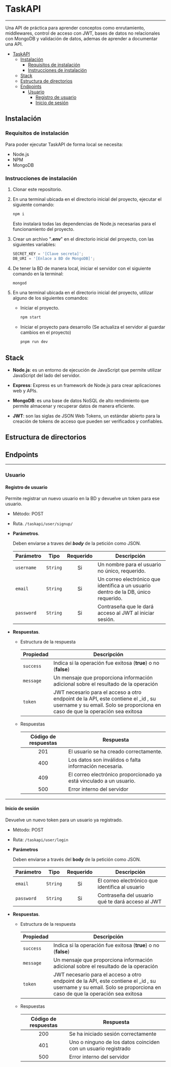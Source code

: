 # TaskAPI

---

Una API de práctica para aprender conceptos como enrutamiento, middlewares, control de acceso con JWT, bases de datos no relacionales con MongoDB y validación de datos, ademas de aprender a documentar una API.

- [TaskAPI](#taskapi)
  - [Instalación](#instalación)
    - [Requisitos de instalación](#requisitos-de-instalación)
    - [Instrucciones de instalación](#instrucciones-de-instalación)
  - [Stack](#stack)
  - [Estructura de directorios](#estructura-de-directorios)
  - [Endpoints](#endpoints)
    - [Usuario](#usuario)
      - [Registro de usuario](#registro-de-usuario)
      - [Inicio de sesión](#inicio-de-sesión)

## Instalación

### Requisitos de instalación

Para poder ejecutar TaskAPI de forma local se necesita:

- Node.js
- NPM
- MongoDB

### Instrucciones de instalación

1. Clonar este repositorio.
2. En una terminal ubicada en el directorio inicial del proyecto, ejecutar el siguiente comando:

   ```sh
   npm i
   ```

   Esto instalará todas las dependencias de Node.js necesarias para el funcionamiento del proyecto.

3. Crear un archivo "**.env**" en el directorio inicial del proyecto, con las siguientes variables:

   ```javascript
   SECRET_KEY = '[Clave secreta]';
   DB_URI = '[Enlace a BD de MongoDB]';
   ```

4. De tener la BD de manera local, iniciar el servidor con el siguiente comando en la terminal:

   ```sh
   mongod
   ```

5. En una terminal ubicada en el directorio inicial del proyecto, utilizar alguno de los siguientes comandos:

   - Iniciar el proyecto.

     ```sh
     npm start
     ```

   - Iniciar el proyecto para desarrollo (Se actualiza el servidor al guardar cambios en el proyecto)

     ```sh
     pnpm run dev
     ```

## Stack

- **Node.js**: es un entorno de ejecución de JavaScript que permite utilizar JavaScript del lado del servidor.

- **Express**: Express es un framework de Node.js para crear aplicaciones web y APIs.

- **MongoDB**: es una base de datos NoSQL de alto rendimiento que permite almacenar y recuperar datos de manera eficiente.

- **JWT**: son las siglas de JSON Web Tokens, un estándar abierto para la creación de tokens de acceso que pueden ser verificados y confiables.

## Estructura de directorios

<!-- TODO: Estructura de directorios -->

<!--
   TODO: Eliminar este comentarios
   * Usuarios
   - Registro de usuario: POST /taskapi/users/signup - para registrar un nuevo usuario.
   - Inicio de sesión: POST /taskapi/users/login - para iniciar sesión en la cuenta de un usuario registrado.
   - Obtener información del usuario: GET /taskapi/users/me - para obtener información del usuario autenticado actualmente.
   - Actualizar información del usuario: PUT /taskapi/users/me - para actualizar información del usuario autenticado actualmente.
   - Cambio de contraseña: PUT /taskapi/users/me/password - para permitir que un usuario cambie su contraseña actual.
   - Eliminar cuenta: DELETE /taskapi/users/me - para permitir que un usuario elimine su cuenta y toda su información asociada.

   * Tareas
   - GET /tasks: devuelve todas las tareas.
   - GET /tasks/:id: devuelve la tarea **con** el id especificado.
   - POST /tasks: crea una nueva tarea con los datos proporcionados.
   - PUT /tasks/:id: actualiza la tarea con el id especificado con los datos proporcionados.
   - PUT /tasks/:id/completed: actualiza el estado de la tarea
   - DELETE /tasks/:id: elimina la tarea con el id especificado.
 -->

## Endpoints

---

### Usuario

#### Registro de usuario

Permite registrar un nuevo usuario en la BD y devuelve un token para ese usuario.

- Método: POST

- Ruta. `/taskapi/user/signup/`

- **Parámetros**.

  Deben enviarse a traves del **_body_** de la petición como JSON.

  | Parámetro  |   Tipo   | Requerido | Descripción                                                                         |
  | ---------- | :------: | :-------: | ----------------------------------------------------------------------------------- |
  | `username` | `String` |    Si     | Un nombre para el usuario no único, requerido.                                      |
  | `email`    | `String` |    Si     | Un correo electrónico que identifica a un usuario dentro de la DB, único requerido. |
  | `password` | `String` |    Si     | Contraseña que le dará acceso al JWT al iniciar sesión.                             |

- **Respuestas**.

  - Estructura de la respuesta

    | Propiedad | Descripción                                                                                                                                                         |
    | --------- | ------------------------------------------------------------------------------------------------------------------------------------------------------------------- |
    | `success` | Indica si la operación fue exitosa (**true**) o no (**false**)                                                                                                      |
    | `message` | Un mensaje que proporciona información adicional sobre el resultado de la operación                                                                                 |
    | `token`   | JWT necesario para el acceso a otro endpoint de la API, este contiene el \_id , su username y su email. Solo se proporciona en caso de que la operación sea exitosa |

  - Respuestas

    | Código de respuestas | Respuesta                                                           |
    | :------------------: | ------------------------------------------------------------------- |
    |         201          | El usuario se ha creado correctamente.                              |
    |         400          | Los datos son inválidos o falta información necesaria.              |
    |         409          | El correo electrónico proporcionado ya está vinculado a un usuario. |
    |         500          | Error interno del servidor                                          |

---

#### Inicio de sesión

Devuelve un nuevo token para un usuario ya registrado.

- Método: POST

- Ruta: `/taskapi/user/login`

- **Parámetros**

  Deben enviarse a través del **body** de la petición como JSON.

  | Parámetro  |   Tipo   | Requerido | Descripción                                      |
  | ---------- | :------: | :-------: | ------------------------------------------------ |
  | `email`    | `String` |    Si     | El correo electrónico que identifica al usuario  |
  | `password` | `String` |    Si     | Contraseña del usuario qué te dará acceso al JWT |

- **Respuestas**.

  - Estructura de la respuesta

    | Propiedad | Descripción                                                                                                                                                         |
    | --------- | ------------------------------------------------------------------------------------------------------------------------------------------------------------------- |
    | `success` | Indica si la operación fue exitosa (**true**) o no (**false**)                                                                                                      |
    | `message` | Un mensaje que proporciona información adicional sobre el resultado de la operación                                                                                 |
    | `token`   | JWT necesario para el acceso a otro endpoint de la API, este contiene el \_id , su username y su email. Solo se proporciona en caso de que la operación sea exitosa |

  - Respuestas

    | Código de respuestas | Respuesta                                                      |
    | :------------------: | -------------------------------------------------------------- |
    |         200          | Se ha iniciado sesión correctamente                            |
    |         401          | Uno o ninguno de los datos coinciden con un usuario registrado |
    |         500          | Error interno del servidor                                     |
